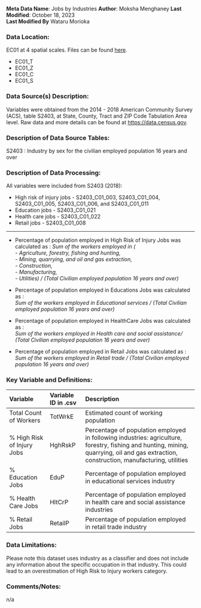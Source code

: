 **Meta Data Name**: Jobs by Industries
**Author**: Moksha Menghaney
**Last Modified**: October 18, 2023  
**Last Modified By** Wataru Morioka  

### Data Location: 
EC01 at 4 spatial scales. Files can be found [here](/data_final).
* EC01_T  
* EC01_Z  
* EC01_C  
* EC01_S  

### Data Source(s) Description:  
Variables were obtained from the 2014 - 2018 American Community Survey (ACS), table S2403, at State, County, Tract and ZIP Code Tabulation Area level. Raw data and more details can be found at https://data.census.gov.

### Description of Data Source Tables:
S2403 : Industry by sex for the civilian employed population 16 years and over 

### Description of Data Processing: 
All variables were included from S2403 (2018):

* High risk of injury jobs - S2403_C01_003, S2403_C01_004, S2403_C01_005, S2403_C01_006, and S2403_C01_011  
* Education jobs - S2403_C01_021 
* Health care jobs - S2403_C01_022  
* Retail jobs - S2403_C01_008  

----------
* Percentage of population employed in High Risk of Injury Jobs was calculated as : 
*Sum of the workers employed in (<br> 
		- Agriculture, forestry, fishing and hunting, <br>
		- Mining, quarrying, and oil and gas extraction,<br>
		- Construction,<br>
		- Manufacturing,<br>
		- Utilities) / (Total Civilian employed population 16 years and over)*

* Percentage of population employed in Educations Jobs was calculated as : <br>
*Sum of the workers employed in Educational services / (Total Civilian employed population 16 years and over)*
	
* Percentage of population employed in HealthCare Jobs was calculated as : <br>
*Sum of the workers employed in Health care and social assistance/ (Total Civilian employed population 16 years and over)*

* Percentage of population employed in Retail Jobs was calculated as : <br>
*Sum of the workers employed in Retail trade / (Total Civilian employed population 16 years and over)* 
        
### Key Variable and Definitions:
| Variable | Variable ID in .csv | Description |
|:---------|:--------------------|:------------|
| Total Count of Workers | TotWrkE | Estimated count of working population |
| % High Risk of Injury Jobs  | HghRskP | Percentage of population employed in following industries: agriculture, forestry, fishing and hunting, mining, quarrying,  oil and gas extraction, construction, manufacturing, utilities |
| % Education Jobs  | EduP | Percentage of population employed in educational services industry |
| % Health Care Jobs | HltCrP | Percentage of population employed in health care and social assistance industries |
| % Retail Jobs  | RetailP | Percentage of population employed in retail trade industry |

### Data Limitations:
Please note this dataset uses industry as a classifier and does not include any information about the specific occupation in that industry. This could lead to an overestimation of High Risk to Injury workers category.

### Comments/Notes:
n/a
